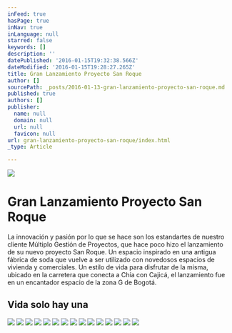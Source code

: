 ```yaml
---
inFeed: true
hasPage: true
inNav: true
inLanguage: null
starred: false
keywords: []
description: ''
datePublished: '2016-01-15T19:32:38.566Z'
dateModified: '2016-01-15T19:28:27.265Z'
title: Gran Lanzamiento Proyecto San Roque
author: []
sourcePath: _posts/2016-01-13-gran-lanzamiento-proyecto-san-roque.md
published: true
authors: []
publisher:
  name: null
  domain: null
  url: null
  favicon: null
url: gran-lanzamiento-proyecto-san-roque/index.html
_type: Article

---
```

![](https://the-grid-user-content.s3-us-west-2.amazonaws.com/127b0be1-a689-4492-9f6a-ad4e373cca24.JPG)

# Gran Lanzamiento Proyecto San Roque

La innovación y pasión por lo que se hace son los
estandartes de nuestro cliente Múltiplo Gestión de Proyectos, que hace poco
hizo el lanzamiento de su nuevo proyecto San Roque. Un espacio inspirado en una
antigua fábrica de soda que vuelve a ser utilizado con novedosos espacios de
vivienda y comerciales. Un estilo de vida para disfrutar de la misma, ubicado
en la carretera que conecta a Chía con Cajicá, el lanzamiento fue en un
encantador espacio de la zona G de Bogotá.

## Vida solo hay una
![](https://the-grid-user-content.s3-us-west-2.amazonaws.com/b1653916-1ce2-4231-b304-fe7e328e191e.JPG)
![](https://the-grid-user-content.s3-us-west-2.amazonaws.com/6274268a-c2ce-4a6d-b35c-3a3c84f118f5.JPG)
![](https://the-grid-user-content.s3-us-west-2.amazonaws.com/49235d44-8ef3-4ce8-a2a2-6468fa25e765.JPG)
![](https://the-grid-user-content.s3-us-west-2.amazonaws.com/c116ca8d-a5f7-4036-9a03-5c08fed159fa.JPG)
![](https://the-grid-user-content.s3-us-west-2.amazonaws.com/f827e0bd-528c-463a-b73b-b38a7d1e2de9.JPG)
![](https://the-grid-user-content.s3-us-west-2.amazonaws.com/095228a7-6fe6-46a1-b9d1-6ac5eee3620f.JPG)
![](https://the-grid-user-content.s3-us-west-2.amazonaws.com/0c485f34-7786-4770-8026-fdfb0c6e64bf.JPG)
![](https://the-grid-user-content.s3-us-west-2.amazonaws.com/0bd762d3-854a-4a1b-88a0-be28af976fcd.JPG)
![](https://the-grid-user-content.s3-us-west-2.amazonaws.com/9f6704b8-bc64-40c9-8e9d-9aa8c555294e.JPG)
![](https://the-grid-user-content.s3-us-west-2.amazonaws.com/85dc1436-9afd-4972-b179-200a63f982de.JPG)
![](https://the-grid-user-content.s3-us-west-2.amazonaws.com/fd72192c-1ccc-4a27-b1d4-26caa6df787f.JPG)
![](https://the-grid-user-content.s3-us-west-2.amazonaws.com/33e4aaa0-5777-4cff-949e-5b4b995844ac.JPG)
![](https://the-grid-user-content.s3-us-west-2.amazonaws.com/cdc93b94-f2d9-4aa4-84ee-4cda723c4093.JPG)
![](https://the-grid-user-content.s3-us-west-2.amazonaws.com/5f6558dc-eca6-4aac-ade8-3bfdd103e56b.JPG)
![](https://the-grid-user-content.s3-us-west-2.amazonaws.com/49c888e4-ed92-4b4e-8185-58df83c80343.JPG)